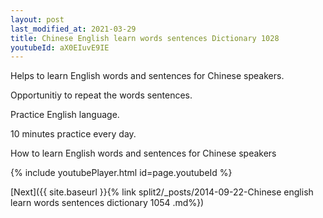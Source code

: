 ```yaml
---
layout: post
last_modified_at: 2021-03-29
title: Chinese English learn words sentences Dictionary 1028 
youtubeId: aX0EIuvE9IE
---
```

 
 
Helps to learn English words and sentences for Chinese speakers.

Opportunitiy to repeat the words sentences. 

Practice English language. 
 
10 minutes practice every day. 
 
How to learn English words and sentences for Chinese speakers 
 
{% include youtubePlayer.html id=page.youtubeId %}
 
 
[Next]({{ site.baseurl }}{% link  split2/_posts/2014-09-22-Chinese english learn words sentences dictionary 1054 .md%})
 
